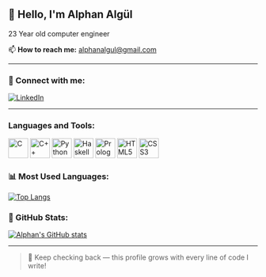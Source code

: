<h2>👋 Hello, I'm Alphan Algül</h2>

23 Year old computer engineer

📫 **How to reach me:** alphanalgul@gmail.com

---

### 🔗 Connect with me:
[![LinkedIn](https://img.shields.io/badge/-LinkedIn-blue?logo=linkedin&style=flat-square)](https://www.linkedin.com/in/alphan-alg%C3%BCl-31502b266/)

---

<h3>Languages and Tools:</h3>
<p align="left">
  <img src="https://cdn.jsdelivr.net/gh/devicons/devicon/icons/c/c-original.svg" height="40" alt="C" />
  <img src="https://cdn.jsdelivr.net/gh/devicons/devicon/icons/cplusplus/cplusplus-original.svg" height="40" alt="C++" />
  <img src="https://cdn.jsdelivr.net/gh/devicons/devicon/icons/python/python-original.svg" height="40" alt="Python" />
  <img src="https://cdn.jsdelivr.net/gh/devicons/devicon/icons/haskell/haskell-original.svg" height="40" alt="Haskell" />
  <img src="https://cdn.jsdelivr.net/gh/devicons/devicon/icons/prolog/prolog-original.svg" height="40" alt="Prolog" />
  <img src="https://cdn.jsdelivr.net/gh/devicons/devicon/icons/html5/html5-original.svg" height="40" alt="HTML5" />
  <img src="https://cdn.jsdelivr.net/gh/devicons/devicon/icons/css3/css3-original.svg" height="40" alt="CSS3" />
</p>

### 📊 Most Used Languages:
[![Top Langs](https://github-readme-stats.vercel.app/api/top-langs/?username=alphanalgul&layout=compact&langs_count=10&theme=tokyonight)](https://github.com/alphanalgul)

### 💼 GitHub Stats:
[![Alphan's GitHub stats](https://github-readme-stats.vercel.app/api?username=alphanalgul&show_icons=true&theme=tokyonight)](https://github.com/alphanalgul)

---

> 🔄 Keep checking back — this profile grows with every line of code I write!
